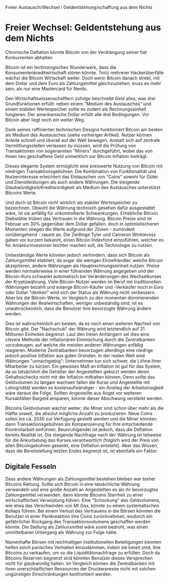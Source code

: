 Freier Austausch/Wechsel ǀ Geldentstehung/schaffung aus dem Nichts

Freier Wechsel: Geldentstehung aus dem Nichts
=============================================

Chronische Deflation könnte Bitcoin von der Verdrängung seiner fiat Konkurrenten abhalten

Bitcoin ist ein technologisches Wunderwerk, dass die Konsumentenkreditwirtschaft stören könnte.
Trotz mehrerer Hackerüberfälle wächst die Bitcoin Wirtschaft weiter.
Doch wenn Bitcoin danach strebt, mit dem  Dollar und dem Euro als Zahlungsmittel gleichzuziehen, muss es mehr sein, als nur eine Mastercard für Nerds.

Den Wirtschaftswissenschaftlern zufolge beschreibt Geld alles, was drei Grundfunktionen erfüllt: neben einem "Medium des Austausches" und einem stabilen Wertespeicher sollte es zudem als Rechnungseinheit fungieren.
Der amerikanische Dollar erfüllt alle drei Bedingungen.
Vor Bitcoin aber liegt noch ein weiter Weg.

Dank seines raffinierten technischen Designs funktioniert Bitcoin am besten als Medium des Austausches (siehe vorheriger Artikel).
Nutzer können Anteile schnell und überall auf der Welt bewegen.
Anstatt sich auf zentrale Vermittlungsstellen verlassen zu müssen,  wird die Prüfung von Transaktionen von sogenannten "Miners" durchgeführt, wobei das von ihnen neu geschaffene Geld unmerklich zur Bitcoin Inflation beiträgt. 

Dieses elegante System ermöglicht eine preiswerte Nutzung von Bitcoin mit niedrigen Transaktionsgebühren.
Die Kombination von Funktionalität und Nutzerinteresse erleichtert das Eintauschen von "Coins" sowohl für Güter und Dienstleistungen als auch andere Währungen. Die steigende Glaubwürdigkeit/Kreditwürdigkeit als Medium des Austausches unterstützt Bitcoins Werte.

Und doch ist Bitcoin nicht wirklich als stabiler Wertespeicher zu bezeichnen.
Obwohl die Währung technisch gesehen dafür ausgestattet wäre, ist sie anfällig für unkontrollierte Schwankungen.
Erhebliche Bitcoin Diebstähle trüben das Vertrauen in die Währung.
Bitcoin Preise sind im Februar um 30% gegenüber dem Dollar gefallen, doch in optimistischeren Momenten stiegen die Werte aufgrund der Zinsen - zumindest vorübergehend -  rasant an.
Die Zwillinge Tyler und Cameron Winklevoss gaben vor kurzem bekannt, einen Bitcoin Indexfond einzuführen, welcher es für Amateurinvestoren leichter machen soll, die Technologie zu nutzen.

Unbeständige Werte könnten jedoch verhindern, dass sich Bitcoin als Zahlungsmittel etabliert, da sogar die wenigen Einzelhändler, welche Bitcoin akzeptieren, andere Währungen als Hauptrechnungseinheit nutzen.
Preise werden normalerweise in einer führenden Währung angegeben und der Bitcoin-Kurs schwankt automatisch bei Veränderungen des Wechselkurses der Kryptowährung.
Viele Bitcoin-Nutzer werden im Beruf mit traditionellen Währungen bezahlt und solange Bitcoin-Käufer und -Verkäufer noch in Euro oder Dollar "denken" wird sich der Status als Währung nicht verbessern.
Aber bis die Bitcoin-Werte, im Vergleich zu den momentan dominierenden Währungen der Realwirtschaften, weniger unbeständig sind, ist es unwahrscheinlich, dass die Benutzer ihre bevorzugte Währung ändern werden.

Dies ist wahrscheinlich am besten, da es noch einen weiteren Nachteil von Bitcoin gibt.
Der "Nachschub" der Währung wird letztendlich auf 21 Millionen Einheiten begrenzt.
Laut den freien Anhängern sei dies eine clevere Methode der inflationären Einmischung durch die Zentralbanken vorzubeugen, auf welche die meisten anderen Währungen anfällig reagieren.
Moderne Zentralbanken bevorzugen allerdings eine niedrige jedoch positive Inflation aus guten Gründen.
In der realen Welt sind Währungen "unnachgiebig": 
Unternehmen tun sich schwer, die Löhne ihrer Mitarbeiter zu kürzen.
Ein gewisses Maß an Inflation ist gut für das System, da so tatsächlich die Gehälter der Angestellten gekürzt werden deren Gehaltsschecks nicht mit der Inflation mithalten können.
Denn sollte das Geldvolumen zu langam wachsen fallen die Kurse und Angestellte mit Lohngridität werden so kostenaufwändiger - ein Anstieg der Arbeitslosigkeit wäre daraus die Folge. Sollten Angestellte aus Angst vor weiteren Kursabfällen Bargeld ansparen, könnte dieser Abschwung verstärkt werden.

Bitcoins Geldvolumen wächst weiter; die Miner sind schon über mehr als die Hälfte soweit, die absolut mögliche Anzahl zu produzieren.
Neue Coins sollen bis ca. 2030 zur Verfügung gestellt werden und die Miner könnten dann Transaktionsgebühren als Kompensierung für Ihre entscheidende Kiontrollarbeit einführen.
Beunruhigender ist jedoch, dass die Deflation bereits Realität ist. 
Die steigende Nachfrage nach der Währung ist teilweise für die Ankurbelung des Kurses verantwortlich (folglich wird der Preis von allen Bitcoingebühren gesenkt, eine Deflation entsteht).
Aber das Wissen, dass die Bereitstellung letzten Endes begrenzt ist, ist ebenfalls ein Faktor.

Digitale Fesseln
----------------

Dass andere Währungen als Zahlungsmittel bestehen bleiben war bisher Bitcoins Rettung.
Sollte sich Bitcoin in eine tatsächliche Währung verwandeln und eine große Anzahl an Angestellten es als ihr bevorzugtes Zahlungsmittel verwenden, dann könnte Bitcoins Starrheit zu einer wirtschaftlichen Verwüstung führen.
Eine "Schockung" des Geldvolumens, wie etwa das Verschwinden von Mt Gax, könnte zu einem systematischen Kollaps führen.
Bei einem Verlust des Vertrauens in die Börsen könnten die Benutzer in einer Panikreaktion ihre Coins zurücknehmen, wodurch ein gefährlicher Rückgang des Transaktionsvolumens geschaffen werden könnte.
Die Stellung als Zahlunsmittel wäre somit bedroht, was einen unmittelbaren Untergang als Währung zur Folge hätte. 

Namenhafte Börsen mit reichhaltigen institutionellen Beteiligungen könnten helfen solch panisches Verhalten einzudämmen, indem sie bereit sind, ihre Bitcoins zu verkaufen, um so die Liquiditätsnachfrage zu erfüllen.
Doch da Bitcoins Reserven begrenzt sind könnten Benutzer dieses Versprechen nicht für glaubwürdig halten.
Im Vergleich können die Zentralbanken mit ihren unerschöpflichen Ressourcen der Druckerpresse nicht mit solchen ungünstigen Einschränkungen konfrontiert werden.
